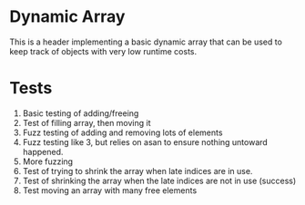 
# Dynamic Array

This is a header implementing a basic dynamic array that can be used to keep
track of objects with very low runtime costs.


# Tests

1. Basic testing of adding/freeing
2. Test of filling array, then moving it
3. Fuzz testing of adding and removing lots of elements
4. Fuzz testing like 3, but relies on asan to ensure nothing untoward happened.
5. More fuzzing
6. Test of trying to shrink the array when late indices are in use.
7. Test of shrinking the array when the late indices are not in use (success)
8. Test moving an array with many free elements

